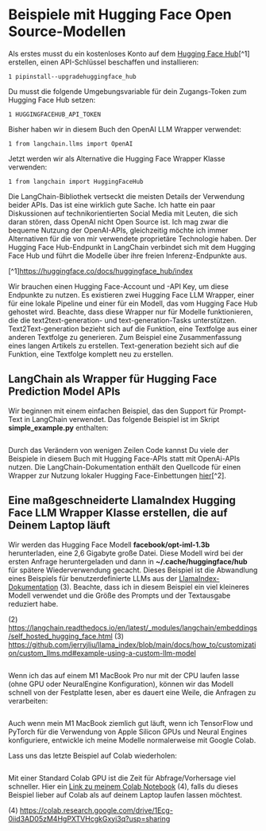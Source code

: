 # Beispiele mit Hugging Face Open Source-Modellen

Als erstes musst du ein kostenloses Konto auf dem [Hugging Face Hub](https://huggingface.co/docs/huggingface_hub/index)[^1] erstellen, einen API-Schlüssel beschaffen und installieren:

````
1 pipinstall--upgradehuggingface_hub
````

Du musst die folgende Umgebungsvariable für dein Zugangs-Token zum Hugging Face Hub setzen:

````
1 HUGGINGFACEHUB_API_TOKEN
````

Bisher haben wir in diesem Buch den OpenAI LLM Wrapper verwendet:

````
1 from langchain.llms import OpenAI
````

Jetzt werden wir als Alternative die Hugging Face Wrapper Klasse verwenden:

```
1 from langchain import HuggingFaceHub
```

Die LangChain-Bibliothek vertseckt die meisten Details der Verwendung beider APIs. Das ist eine wirklich gute Sache. Ich hatte ein paar Diskussionen auf technikorientierten Social Media mit Leuten, die sich daran stören, dass OpenAI nicht Open Source ist. Ich mag zwar die bequeme Nutzung der OpenAI-APIs, gleichzeitig möchte ich immer Alternativen für die von mir verwendete proprietäre Technologie haben.
Der Hugging Face Hub-Endpunkt in LangChain verbindet sich mit dem Hugging Face Hub und führt die Modelle über ihre freien Inferenz-Endpunkte aus.

[^1]https://huggingface.co/docs/huggingface_hub/index

Wir brauchen einen Hugging Face-Account und -API Key, um diese Endpunkte zu nutzen. Es existieren zwei Hugging Face LLM Wrapper, einer für eine lokale Pipeline und einer für ein Modell, das vom Hugging Face Hub gehostet wird. Beachte, dass diese Wrapper nur für Modelle funktionieren, die die text2text-generation- und text-generation-Tasks unterstützen. Text2Text-generation bezieht sich auf die Funktion, eine Textfolge aus einer anderen Textfolge zu generieren. Zum Beispiel eine Zusammenfassung eines langen Artikels zu erstellen. Text-generation bezieht sich auf die Funktion, eine Textfolge komplett neu zu erstellen.

## LangChain als Wrapper für Hugging Face Prediction Model APIs
Wir beginnen mit einem einfachen Beispiel, das den Support für Prompt-Text in LangChain verwendet. Das folgende Beispiel ist im Skript **simple_example.py** enthalten:

```

```

Durch das Verändern von wenigen Zeilen Code kannst Du viele der Beispiele in diesem Buch mit Hugging Face-APIs statt mit OpenAi-APIs nutzen.
Die LangChain-Dokumentation enthält den Quellcode für einen Wrapper zur Nutzung lokaler Hugging Face-Einbettungen [hier](https://langchain.readthedocs.io/en/latest/_modules/langchain/embeddings/self_hosted_hugging_face.html)[^2].

## Eine maßgeschneiderte LlamaIndex Hugging Face LLM Wrapper Klasse erstellen, die auf Deinem Laptop läuft
Wir werden das Hugging Face Modell **facebook/opt-iml-1.3b** herunterladen, eine 2,6 Gigabyte große Datei. Diese Modell wird bei der ersten Anfrage heruntergeladen und dann in **~/.cache/huggingface/hub** für spätere Wiederverwendung gecacht.
Dieses Beispiel ist die Abwandlung eines Beispiels für benutzerdefinierte LLMs aus der [LlamaIndex-Dokumentation](https://github.com/jerryjliu/llama_index/blob/main/docs/how_to/customization/custom_llms.md#example-using-a-custom-llm-model) (3). Beachte, dass ich in diesem Beispiel ein viel kleineres
Modell verwendet und die Größe des Prompts und der Textausgabe reduziert habe.

(2) https://langchain.readthedocs.io/en/latest/_modules/langchain/embeddings/self_hosted_hugging_face.html
(3) https://github.com/jerryjliu/llama_index/blob/main/docs/how_to/customization/custom_llms.md#example-using-a-custom-llm-model

```

```
Wenn ich das auf einem M1 MacBook Pro nur mit der CPU laufen lasse (ohne GPU oder NeuralEngine Konfiguration), können wir das Modell schnell von der Festplatte lesen, aber es dauert eine Weile, die Anfragen zu verarbeiten:

```

```

Auch wenn mein M1 MacBook ziemlich gut läuft, wenn ich TensorFlow und PyTorch für die Verwendung von Apple Silicon GPUs und Neural Engines konfiguriere, entwickle ich meine Modelle normalerweise mit Google Colab.

Lass uns das letzte Beispiel auf Colab wiederholen:


```

```

Mit einer Standard Colab GPU ist die Zeit für 
Abfrage/Vorhersage viel schneller. Hier ein [Link zu meinem Colab Notebook](https://colab.research.google.com/drive/1Ecg-0iid3AD05zM4HgPXTVHcgkGxyi3q?usp=sharing) (4), falls du dieses Beispiel lieber auf Colab als auf deinem Laptop laufen lassen möchtest.

(4) https://colab.research.google.com/drive/1Ecg-0iid3AD05zM4HgPXTVHcgkGxyi3q?usp=sharing 
